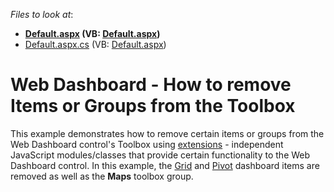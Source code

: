 <!-- default file list -->
*Files to look at*:

* **[Default.aspx](./CS/WebApplication18/Default.aspx) (VB: [Default.aspx](./VB/WebApplication18/Default.aspx))**
* [Default.aspx.cs](./CS/WebApplication18/Default.aspx.cs) (VB: [Default.aspx](./VB/WebApplication18/Default.aspx))
<!-- default file list end -->
# Web Dashboard - How to remove Items or Groups from the Toolbox


This example demonstrates how to remove certain items or groups from the Web Dashboard control's Toolbox using <a href="https://documentation.devexpress.com/#Dashboard/CustomDocument117543">extensions</a> - independent JavaScript modules/classes that provide certain functionality to the Web Dashboard control. In this example, the <a href="https://documentation.devexpress.com/Dashboard/CustomDocument117161.aspx">Grid</a> and <a href="https://documentation.devexpress.com/Dashboard/CustomDocument117165.aspx">Pivot</a> dashboard items are removed as well as the <strong>Maps</strong> toolbox group.

<br/>


